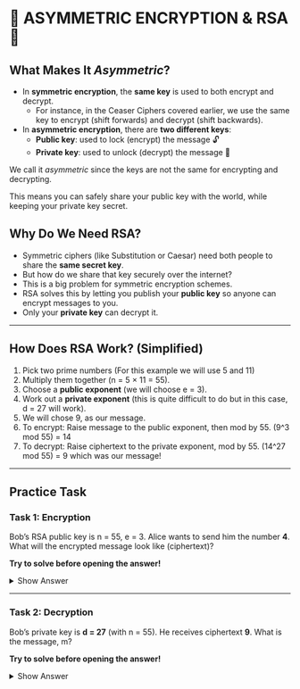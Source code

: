 # 🔑 ASYMMETRIC ENCRYPTION & RSA 🔑

## What Makes It *Asymmetric*?

- In **symmetric encryption**, the **same key** is used to both encrypt and decrypt.
  - For instance, in the Ceaser Ciphers covered earlier, we use the same key to encrypt (shift forwards) and decrypt (shift backwards).
- In **asymmetric encryption**, there are **two different keys**:
  - **Public key**: used to lock (encrypt) the message 🔓
  - **Private key**: used to unlock (decrypt) the message 🔑

We call it *asymmetric* since the keys are not the same for encrypting and decrypting.

This means you can safely share your public key with the world,
while keeping your private key secret.


## Why Do We Need RSA?
- Symmetric ciphers (like Substitution or Caesar) need both people to share the **same secret key**.
- But how do we share that key securely over the internet?
- This is a big problem for symmetric encryption schemes.
- RSA solves this by letting you publish your **public key** so anyone can encrypt messages to you.
- Only your **private key** can decrypt it.

---

## How Does RSA Work? (Simplified)
1. Pick two prime numbers (For this example we will use 5 and 11)
2. Multiply them together (n = 5 × 11 = 55).
3. Choose a **public exponent** (we will choose e = 3).
4. Work out a **private exponent** (this is quite difficult to do but in this case, d = 27 will work).
5. We will chose 9, as our message.
6. To encrypt: Raise message to the public exponent, then mod by 55. (9^3 mod 55) = 14
7. To decrypt: Raise ciphertext to the private exponent, mod by 55. (14^27 mod 55) = 9 which was our message!

---

## Practice Task

### Task 1: Encryption
Bob’s RSA public key is n = 55, e = 3.
Alice wants to send him the number **4**.
What will the encrypted message look like (ciphertext)?

**Try to solve before opening the answer!**

<details>
  <summary>Show Answer</summary>

  **Step 1:** formula
  `ciphertext = message^e mod n`

  **Step 2:** plug in numbers
  `ciphertext = 4^3 mod 55`

  **Step 3:** calculate the power
  `4^3 = 64`

  **Step 4:** calculate 64 mod 55
  `64 mod 55 = 9`

  **Encrypted message = 9**

</details>

---

### Task 2: Decryption
Bob’s private key is **d = 27** (with n = 55).
He receives ciphertext **9**.
What is the message, m?

**Try to solve before opening the answer!**

<details>
  <summary>Show Answer</summary>

   **Step 1:** formula
  `message = ciphertext^d mod n`

  **Step 2:** plug in numbers
  `message = 9^27 mod 55`

  **Step 3:** calculate the power (we will need a powerful online calculator like wolfram alpha:
  https://www.wolframalpha.com/input?i=9%5E27)
  `9^27 = 58149737003040059690390169`

  **Step 4:** calculate 58149737003040059690390169 mod 55 (we will also use wolframalpha:
  https://www.wolframalpha.com/input?i=58149737003040059690390169+mod+55)

  `58149737003040059690390169 mod 55 = 4`

  **Decrypted message = 4**

</details>
